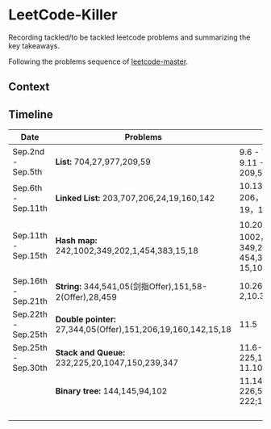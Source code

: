 # LeetCode-Killer
Recording tackled/to be tackled leetcode problems and summarizing the key takeaways.



Following the problems sequence of [leetcode-master](https://github.com/youngyangyang04/leetcode-master). 



## Context







## Timeline

| Date                | Problems                                                     | Done                                                         |
| ------------------- | ------------------------------------------------------------ | ------------------------------------------------------------ |
| Sep.2nd - Sep.5th   | **List:** 704,27,977,209,59                                  | 9.6 - 704，9.7 - 27, 9.11 - 977, 10.12-209,59                |
| Sep.6th - Sep.11th  | **Linked List:** 203,707,206,24,19,160,142                   | 10.13-203,10.15-707 206，10.16-24,10.17-19，160, 10.18-142   |
| Sep.11th - Sep.15th | **Hash map:** 242,1002,349,202,1,454,383,15,18               | 10.20-242，10.21-1002，10.22-349,202,1,10.23-454,383,10.24-15,10.25-18 |
| Sep.16th - Sep.21th | **String:** 344,541,05(剑指Offer),151,58-2(Offer),28,459     | 10.26-344,541,05,58-2,10.31-28,11.1-459                      |
| Sep.22th - Sep.25th | **Double pointer:** 27,344,05(Offer),151,206,19,160,142,15,18 | 11.5                                                         |
| Sep.25th - Sep.30th | **Stack and Queue:** 232,225,20,1047,150,239,347             | 11.6-232,11.8-225,11.9-20,1047,150; 11.10-239;11.11-347;     |
|                     | **Binary tree:** 144,145,94,102                              | 11.14-102,11.15-226,589,101,111,11.16-222;11.18-110          |
|                     |                                                              |                                                              |
|                     |                                                              |                                                              |
|                     |                                                              |                                                              |
|                     |                                                              |                                                              |

